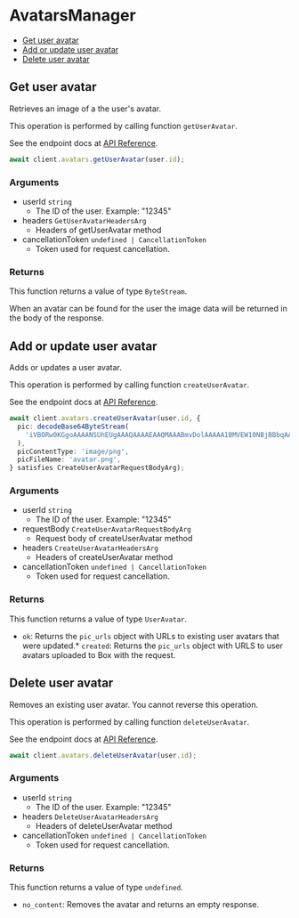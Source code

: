 # AvatarsManager

- [Get user avatar](#get-user-avatar)
- [Add or update user avatar](#add-or-update-user-avatar)
- [Delete user avatar](#delete-user-avatar)

## Get user avatar

Retrieves an image of a the user's avatar.

This operation is performed by calling function `getUserAvatar`.

See the endpoint docs at
[API Reference](https://developer.box.com/reference/get-users-id-avatar/).

<!-- sample get_users_id_avatar -->

```ts
await client.avatars.getUserAvatar(user.id);
```

### Arguments

- userId `string`
  - The ID of the user. Example: "12345"
- headers `GetUserAvatarHeadersArg`
  - Headers of getUserAvatar method
- cancellationToken `undefined | CancellationToken`
  - Token used for request cancellation.

### Returns

This function returns a value of type `ByteStream`.

When an avatar can be found for the user the
image data will be returned in the body of the
response.

## Add or update user avatar

Adds or updates a user avatar.

This operation is performed by calling function `createUserAvatar`.

See the endpoint docs at
[API Reference](https://developer.box.com/reference/post-users-id-avatar/).

<!-- sample post_users_id_avatar -->

```ts
await client.avatars.createUserAvatar(user.id, {
  pic: decodeBase64ByteStream(
    'iVBORw0KGgoAAAANSUhEUgAAAQAAAAEAAQMAAABmvDolAAAAA1BMVEW10NBjBBbqAAAAH0lEQVRoge3BAQ0AAADCoPdPbQ43oAAAAAAAAAAAvg0hAAABmmDh1QAAAABJRU5ErkJggg=='
  ),
  picContentType: 'image/png',
  picFileName: 'avatar.png',
} satisfies CreateUserAvatarRequestBodyArg);
```

### Arguments

- userId `string`
  - The ID of the user. Example: "12345"
- requestBody `CreateUserAvatarRequestBodyArg`
  - Request body of createUserAvatar method
- headers `CreateUserAvatarHeadersArg`
  - Headers of createUserAvatar method
- cancellationToken `undefined | CancellationToken`
  - Token used for request cancellation.

### Returns

This function returns a value of type `UserAvatar`.

- `ok`: Returns the `pic_urls` object with URLs to existing
  user avatars that were updated.\* `created`: Returns the `pic_urls` object with URLS to user avatars
  uploaded to Box with the request.

## Delete user avatar

Removes an existing user avatar.
You cannot reverse this operation.

This operation is performed by calling function `deleteUserAvatar`.

See the endpoint docs at
[API Reference](https://developer.box.com/reference/delete-users-id-avatar/).

<!-- sample delete_users_id_avatar -->

```ts
await client.avatars.deleteUserAvatar(user.id);
```

### Arguments

- userId `string`
  - The ID of the user. Example: "12345"
- headers `DeleteUserAvatarHeadersArg`
  - Headers of deleteUserAvatar method
- cancellationToken `undefined | CancellationToken`
  - Token used for request cancellation.

### Returns

This function returns a value of type `undefined`.

- `no_content`: Removes the avatar and returns an empty response.
